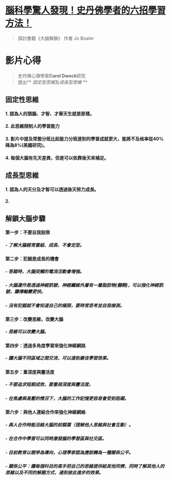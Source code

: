 # [腦科學驚人發現！史丹佛學者的六招學習方法！](https://www.youtube.com/watch?v=DgbSc6Ys710&ab_channel=%E8%B6%85%E7%B4%9A%E6%AD%AASuperY)

> 探討書籍《大腦解鎖》 作者 Jo Boaler

# 影片心得

> 史丹佛心理學家**Carol Dweck**研究  
> 提出** *固定型思維*及*成長型思維* **

## 固定性思維

#### 1. 認為人的頭腦、才智、才華天生就是那樣。
#### 2. 此思維限制人的學習能力
#### 3. 影片中提及常態分班比起能力分班達到的學習成就更大，能將不及格率從40%降為8%(美國研究)。
#### 4. 每個大腦有先天差異，但是可以依靠後天來補足。

## 成長型思維

#### 1. 認為人的天分及才智可以透過後天努力成長。
#### 2. 



## 解鎖大腦步驟

#### 第一步：不要自我設限
  ##### - 了解大腦經常重組、成長、不會定型。
#### 第二步：犯錯是成長的機會
  ##### - 答錯時，大腦突觸的電流活動會增強。
  ##### - 大腦運作是透過神經訊號，神經纖維外層有一層脂肪物(髓鞘)，可以強化神經訊號，讓傳輸變更快。
  ##### - 沒有犯錯就不會知道自己的極限，要時常思考並自我檢測。
#### 第三步：改變思維，改變大腦
  ##### - 思維可以改變大腦。
#### 第四步：透過多角度學習來強化神經網路
  ##### - 讓大腦不同區域之間交流，可以達到最佳學習效果。
#### 第五步：重深度與靈活度
  ##### - 不要追求短期成效，要重視深度與靈活度。
  ##### - 在焦慮與高壓的情況下，大腦的工作記憶更容易會受到阻礙。
#### 第六步：與他人連結合作來強化神經網絡
  ##### - 與人合作時能活絡大腦的前額葉（理解他人思維與社會互動）。
  ##### - 在合作中學習可以同時激發腦的學習區與社交區。
  ##### - 目前教育以競爭為導向，心理學家認為應該轉為一種關係公平。
  ##### - 關係公平：讓每個科目的高手把自己的思維提供給其他同儕，同時了解其他人的思維以及不同的解題方式，達到彼此進步的效果。